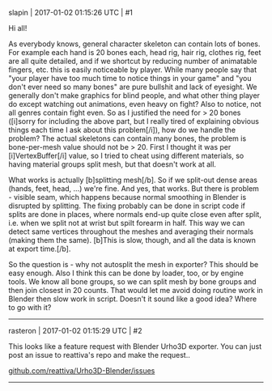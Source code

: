 slapin | 2017-01-02 01:15:26 UTC | #1

Hi all!

As everybody knows, general character skeleton can contain lots of bones.
For example each hand is 20 bones each, head rig, hair rig, clothes rig, feet
are all quite detailed, and if we shortcut by reducing number of animatable fingers, etc. this is easily noticeable
by player. While many people say that "your player have too much time to notice things in your game" and
"you don't ever need so many bones" are pure bullshit and lack of eyesight. We generally don't make graphics for blind people,
and what other thing player do except watching out animations, even heavy on fight? Also to notice, not all genres contain fight
even.
So as I justified the need for > 20 bones ([i]sorry for including the above part, but I really tired of explaining obvious things each time I ask about this problem[/i]), how do we handle the problem? The actual skeletons can contain many bones,
the problem is bone-per-mesh value should not be > 20. First I thought it was per [i]VertexBuffer[/i] value, so I tried to cheat
using different materials, so having material groups split mesh, but that doesn't work at all.

What works is actually [b]splitting mesh[/b]. So if we split-out dense areas (hands, feet, head, ...) we're fine. And yes, that works.
But there is problem - visible seam, which happens because normal smoothing in Blender is disrupted by splitting.
The fixing probably can be done in script code if splits are done in places, where normals end-up quite close even after split,
i.e. when we split not at wrist but spilt forearm in half. This way we can detect same vertices throughout the meshes and averaging their normals (making them the same). [b]This is slow, though, and all the data is known at export time.[/b].

So the question is - why not autosplit the mesh in exporter? This should be easy enough. Also I think this can be done
by loader, too, or by engine tools. We know all bone groups, so we can split mesh by bone groups and then join closest in 20
counts. That would let me avoid doing routine work in Blender then slow work in script.
Doesn't it sound like a good idea? Where to go with it?

-------------------------

rasteron | 2017-01-02 01:15:29 UTC | #2

This looks like a feature request with Blender Urho3D exporter. You can just post an issue to reattiva's repo and make the request..

[github.com/reattiva/Urho3D-Blender/issues](https://github.com/reattiva/Urho3D-Blender/issues)

-------------------------

